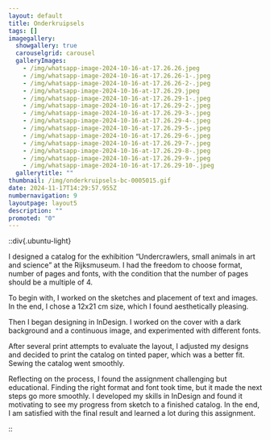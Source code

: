 ```yaml
---
layout: default
title: Onderkruipsels
tags: []
imagegallery:
  showgallery: true
  carouselgrid: carousel
  galleryImages:
    - /img/whatsapp-image-2024-10-16-at-17.26.26.jpeg
    - /img/whatsapp-image-2024-10-16-at-17.26.26-1-.jpeg
    - /img/whatsapp-image-2024-10-16-at-17.26.26-2-.jpeg
    - /img/whatsapp-image-2024-10-16-at-17.26.29.jpeg
    - /img/whatsapp-image-2024-10-16-at-17.26.29-1-.jpeg
    - /img/whatsapp-image-2024-10-16-at-17.26.29-2-.jpeg
    - /img/whatsapp-image-2024-10-16-at-17.26.29-3-.jpeg
    - /img/whatsapp-image-2024-10-16-at-17.26.29-4-.jpeg
    - /img/whatsapp-image-2024-10-16-at-17.26.29-5-.jpeg
    - /img/whatsapp-image-2024-10-16-at-17.26.29-6-.jpeg
    - /img/whatsapp-image-2024-10-16-at-17.26.29-7-.jpeg
    - /img/whatsapp-image-2024-10-16-at-17.26.29-8-.jpeg
    - /img/whatsapp-image-2024-10-16-at-17.26.29-9-.jpeg
    - /img/whatsapp-image-2024-10-16-at-17.26.29-10-.jpeg
  gallerytitle: ""
thumbnail: /img/onderkruipsels-bc-0005015.gif
date: 2024-11-17T14:29:57.955Z
numbernavigation: 9
layoutpage: layout5
description: ""
promoted: "0"
---
```

<!--StartFragment-->

::div{.ubuntu-light}

I designed a catalog for the exhibition “Undercrawlers, small animals in art and science” at the Rijksmuseum. I had the freedom to choose format, number of pages and fonts, with the condition that the number of pages should be a multiple of 4.

To begin with, I worked on the sketches and placement of text and images. In the end, I chose a 12x21 cm size, which I found aesthetically pleasing.

Then I began designing in InDesign. I worked on the cover with a dark background and a continuous image, and experimented with different fonts. 

After several print attempts to evaluate the layout, I adjusted my designs and decided to print the catalog on tinted paper, which was a better fit. Sewing the catalog went smoothly.

Reflecting on the process, I found the assignment challenging but educational. Finding the right format and font took time, but it made the next steps go more smoothly. I developed my skills in InDesign and found it motivating to see my progress from sketch to a finished catalog. In the end, I am satisfied with the final result and learned a lot during this assignment.

::

<!--EndFragment-->
